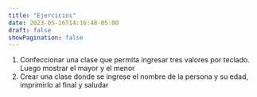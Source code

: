 ```yaml
---
title: "Ejercicios"
date: 2023-05-16T14:16:48-05:00
draft: false
showPagination: false
---
```


<ol>
    <li>Confeccionar una clase que permita ingresar tres valores por teclado. Luego mostrar el mayor y el menor</li>
    <li>Crear una clase donde se ingrese el nombre de la persona y su edad, imprimirlo al final y saludar</li>
</ol>